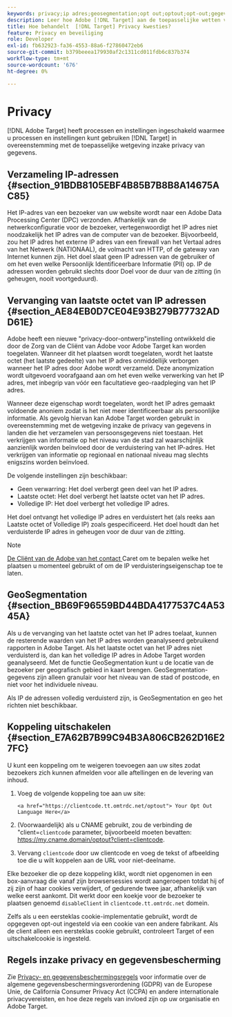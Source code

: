 ```yaml
---
keywords: privacy;ip adres;geosegmentation;opt out;optout;opt-out;gegevensprivacy;overheidsverordeningen;gdpr;ccpa
description: Leer hoe Adobe [!DNL Target] aan de toepasselijke wetten van de gegevensprivacy met inbegrip van inzameling en behandeling van IP adressen, en opt-out instructies voldoet.
title: Hoe behandelt  [!DNL Target] Privacy kwesties?
feature: Privacy en beveiliging
role: Developer
exl-id: fb632923-fa36-4553-88a6-f27860472eb6
source-git-commit: b379beeea179930af2c1311cd011fdb6c837b374
workflow-type: tm+mt
source-wordcount: '676'
ht-degree: 0%

---
```


# Privacy

[!DNL Adobe Target] heeft processen en instellingen ingeschakeld waarmee u processen en instellingen kunt gebruiken  [!DNL Target] in overeenstemming met de toepasselijke wetgeving inzake privacy van gegevens.

## Verzameling IP-adressen {#section_91BDB8105EBF4B85B7B8B8A14675AC85}

Het IP-adres van een bezoeker van uw website wordt naar een Adobe Data Processing Center (DPC) verzonden. Afhankelijk van de netwerkconfiguratie voor de bezoeker, vertegenwoordigt het IP adres niet noodzakelijk het IP adres van de computer van de bezoeker. Bijvoorbeeld, zou het IP adres het externe IP adres van een firewall van het Vertaal adres van het Netwerk (NATIONAAL), de volmacht van HTTP, of de gateway van Internet kunnen zijn. Het doel slaat geen IP adressen van de gebruiker of om het even welke Persoonlijk Identificeerbare Informatie (PII) op. IP de adressen worden gebruikt slechts door Doel voor de duur van de zitting (in geheugen, nooit voortgeduurd).

## Vervanging van laatste octet van IP adressen {#section_AE84EB0D7CE04E93B279B77732ADD61E}

Adobe heeft een nieuwe &quot;privacy-door-ontwerp&quot;instelling ontwikkeld die door de Zorg van de Cliënt van Adobe voor Adobe Target kan worden toegelaten. Wanneer dit het plaatsen wordt toegelaten, wordt het laatste octet (het laatste gedeelte) van het IP adres onmiddellijk verborgen wanneer het IP adres door Adobe wordt verzameld. Deze anonymization wordt uitgevoerd voorafgaand aan om het even welke verwerking van het IP adres, met inbegrip van vóór een facultatieve geo-raadpleging van het IP adres.

Wanneer deze eigenschap wordt toegelaten, wordt het IP adres gemaakt voldoende anoniem zodat is het niet meer identificeerbaar als persoonlijke informatie. Als gevolg hiervan kan Adobe Target worden gebruikt in overeenstemming met de wetgeving inzake de privacy van gegevens in landen die het verzamelen van persoonsgegevens niet toestaan. Het verkrijgen van informatie op het niveau van de stad zal waarschijnlijk aanzienlijk worden beïnvloed door de verduistering van het IP-adres. Het verkrijgen van informatie op regionaal en nationaal niveau mag slechts enigszins worden beïnvloed.

De volgende instellingen zijn beschikbaar:

* Geen verwarring: Het doel verbergt geen deel van het IP adres.
* Laatste octet: Het doel verbergt het laatste octet van het IP adres.
* Volledige IP: Het doel verbergt het volledige IP adres.

Het doel ontvangt het volledige IP adres en verduistert het (als reeks aan Laatste octet of Volledige IP) zoals gespecificeerd. Het doel houdt dan het verduisterde IP adres in geheugen voor de duur van de zitting.

>[!NOTE]
>
>[De Cliënt van de Adobe van het contact ](/help/cmp-resources-and-contact-information.md#reference_ACA3391A00EF467B87930A450050077C) Caret om te bepalen welke het plaatsen u momenteel gebruikt of om de IP verduisteringseigenschap toe te laten.

## GeoSegmentation {#section_BB69F96559BD44BDA4177537C4A5345A}

Als u de vervanging van het laatste octet van het IP adres toelaat, kunnen de resterende waarden van het IP adres worden geanalyseerd gebruikend rapporten in Adobe Target. Als het laatste octet van het IP adres niet verduisterd is, dan kan het volledige IP adres in Adobe Target worden geanalyseerd. Met de functie GeoSegmentation kunt u de locatie van de bezoeker per geografisch gebied in kaart brengen. GeoSegmentation-gegevens zijn alleen granulair voor het niveau van de stad of postcode, en niet voor het individuele niveau.

Als IP de adressen volledig verduisterd zijn, is GeoSegmentation en geo het richten niet beschikbaar.

## Koppeling uitschakelen {#section_E7A62B7B99C94B3A806CB262D16E27FC}

U kunt een koppeling om te weigeren toevoegen aan uw sites zodat bezoekers zich kunnen afmelden voor alle aftellingen en de levering van inhoud.

1. Voeg de volgende koppeling toe aan uw site:

   `<a href="https://clientcode.tt.omtrdc.net/optout"> Your Opt Out Language Here</a>`

1. (Voorwaardelijk) als u CNAME gebruikt, zou de verbinding de &quot;client=`clientcode` parameter, bijvoorbeeld moeten bevatten:
https://my.cname.domain/optout?client=clientcode.

1. Vervang `clientcode` door uw clientcode en voeg de tekst of afbeelding toe die u wilt koppelen aan de URL voor niet-deelname.

Elke bezoeker die op deze koppeling klikt, wordt niet opgenomen in een box-aanvraag die vanaf zijn browsersessies wordt aangeroepen totdat hij of zij zijn of haar cookies verwijdert, of gedurende twee jaar, afhankelijk van welke eerst aankomt. Dit werkt door een koekje voor de bezoeker te plaatsen genoemd `disableClient` in `clientcode.tt.omtrdc.net` domein.

Zelfs als u een eersteklas cookie-implementatie gebruikt, wordt de opgegeven opt-out ingesteld via een cookie van een andere fabrikant. Als de client alleen een eersteklas cookie gebruikt, controleert Target of een uitschakelcookie is ingesteld.

## Regels inzake privacy en gegevensbescherming

Zie [Privacy- en gegevensbeschermingsregels](/help/c-implementing-target/c-considerations-before-you-implement-target/c-privacy/cmp-privacy-and-general-data-protection-regulation.md) voor informatie over de algemene gegevensbeschermingsverordening (GDPR) van de Europese Unie, de California Consumer Privacy Act (CCPA) en andere internationale privacyvereisten, en hoe deze regels van invloed zijn op uw organisatie en Adobe Target.
